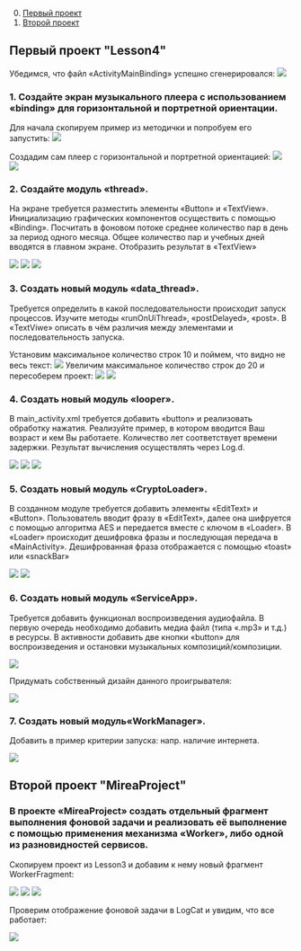 
0. [Первый проект](https://github.com/soplyashka/MobDev/tree/main/Lesson4#%D0%BF%D0%B5%D1%80%D0%B2%D1%8B%D0%B9-%D0%BF%D1%80%D0%BE%D0%B5%D0%BA%D1%82-lesson4)
1. [Второй проект](https://github.com/soplyashka/MobDev/tree/main/Lesson4#%D0%B2%D1%82%D0%BE%D1%80%D0%BE%D0%B9-%D0%BF%D1%80%D0%BE%D0%B5%D0%BA%D1%82-mireaproject)

## Первый проект "Lesson4"

Убедимся, что файл «ActivityMainBinding» успешно сгенерировался:
![](scr/1.jpg)

### 1. Создайте экран музыкального плеера с использованием «binding» для горизонтальной и портретной ориентации.
Для начала скопируем пример из методички и попробуем его запустить:
![](scr/2.jpg)

Создадим сам плеер с горизонтальной и портретной ориентацией:
![](scr/3.jpg)
![](scr/4.jpg)

### 2. Создайте модуль «thread». 
На экране требуется разместить элементы «Button» и «TextView». Инициализацию графических компонентов осуществить с помощью «Binding».
Посчитать в фоновом потоке среднее количество пар в день за период одного месяца. Общее количество пар и учебных дней вводятся в главном экране.
Отобразить результат в «TextView»

![](scr/5.jpg)
![](scr/6.jpg)
![](scr/7.jpg)

### 3. Создать новый модуль «data_thread».
Требуется определить в какой последовательности происходит запуск процессов. Изучите методы «runOnUiThread», «postDelayed», «post». В «TextViwe» описать в чём различия между элементами и последовательность запуска.

Установим максимальное количество строк 10 и поймем, что видно не весь текст:
![](scr/8.jpg)
Увеличим максимальное количество строк до 20 и пересоберем проект:
![](scr/9.jpg)
![](scr/10.jpg)

### 4. Создать новый модуль «looper».
В main_activity.xml требуется добавить «button» и реализовать обработку нажатия. Реализуйте пример, в котором вводится Ваш возраст и кем Вы работаете. Количество лет соответствует времени задержки. Результат вычисления осуществлять через Log.d.

![](scr/11.jpg)
![](scr/12.jpg)
![](scr/13.jpg)

### 5. Создать новый модуль «CryptoLoader».
В созданном модуле требуется добавить элементы «EditText» и «Button». Пользователь вводит фразу в «EditText», далее она шифруется с помощью алгоритма AES и передается вместе с ключом в «Loader». В «Loader» происходит дешифровка фразы и последующая передача в «MainActivity». Дешифрованная фраза отображается с помощью «toast» или «snackBar»


![](scr/14.jpg)
![](scr/15.jpg)

### 6. Создать новый модуль «ServiceApp».

Требуется добавить функционал воспроизведения аудиофайла. В первую очередь необходимо добавить медиа файл (типа «.mp3» и т.д.) в ресурсы. В активности добавить две кнопки «button» для воспроизведения и остановки музыкальных композиций/композиции.


![](scr/16.jpg)

Придумать собственный дизайн данного проигрывателя:

![](scr/17.jpg)

### 7. Создать новый модуль«WorkManager».
Добавить в пример критерии запуска: напр. наличие интернета.

![](scr/18.jpg)


## Второй проект "MireaProject"
### В проекте «MireaProject» создать отдельный фрагмент выполнения фоновой задачи и реализовать её выполнение с помощью применения механизма «Worker», либо одной из разновидностей сервисов. 

Скопируем проект из Lesson3 и добавим к нему новый фрагмент WorkerFragment:

![](scr/19.jpg)
![](scr/20.jpg)
![](scr/21.jpg)

Проверим отображение фоновой задачи в LogCat и увидим, что все работает:


![](scr/22.jpg)
